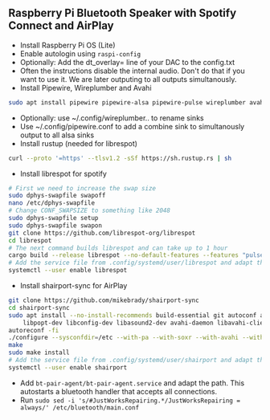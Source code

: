 ## Raspberry Pi Bluetooth Speaker with Spotify Connect and AirPlay

- Install Raspberry Pi OS (Lite)
- Enable autologin using `raspi-config`
- Optionally: Add the dt_overlay= line of your DAC to the config.txt
- Often the instructions disable the internal audio. Don't do that if you want to use it. We are later outputing to all outputs simultanously.
- Install Pipewire, Wireplumber and Avahi
```sh
sudo apt install pipewire pipewire-alsa pipewire-pulse wireplumber avahi-daemon libpulse-dev
```
- Optionally: use ~/.config/wireplumber.. to rename sinks
- Use ~/.config/pipewire.conf to add a combine sink to simultanously output to all alsa sinks
- Install rustup (needed for librespot)
```sh
curl --proto '=https' --tlsv1.2 -sSf https://sh.rustup.rs | sh
```
- Install librespot for spotify
```sh
# First we need to increase the swap size
sudo dphys-swapfile swapoff
nano /etc/dphys-swapfile
# Change CONF_SWAPSIZE to something like 2048
sudo dphys-swapfile setup
sudo dphys-swapfile swapon
git clone https://github.com/librespot-org/librespot
cd librespot
# The next command builds librespot and can take up to 1 hour
cargo build --release librespot --no-default-features --features "pulseaudio-backend"
# Add the service file from .config/systemd/user/librespot and adapt the path
systemctl --user enable librespot
```
- Install shairport-sync for AirPlay
```sh
git clone https://github.com/mikebrady/shairport-sync
cd shairport-sync
sudo apt install --no-install-recommends build-essential git autoconf automake libtool \
    libpopt-dev libconfig-dev libasound2-dev avahi-daemon libavahi-client-dev libssl-dev libsoxr-dev
autoreconf -fi
./configure --sysconfdir=/etc --with-pa --with-soxr --with-avahi --with-ssl=openssl --with-systemd
make
sudo make install
# Add the service file from .config/systemd/user/shairport and adapt the path
systemctl --user enable shairport
```
- Add `bt-pair-agent/bt-pair-agent.service` and adapt the path. This autostarts a bluetooth handler that accepts all connections.
- Run `sudo sed -i 's/#JustWorksRepairing.*/JustWorksRepairing = always/' /etc/bluetooth/main.conf`
